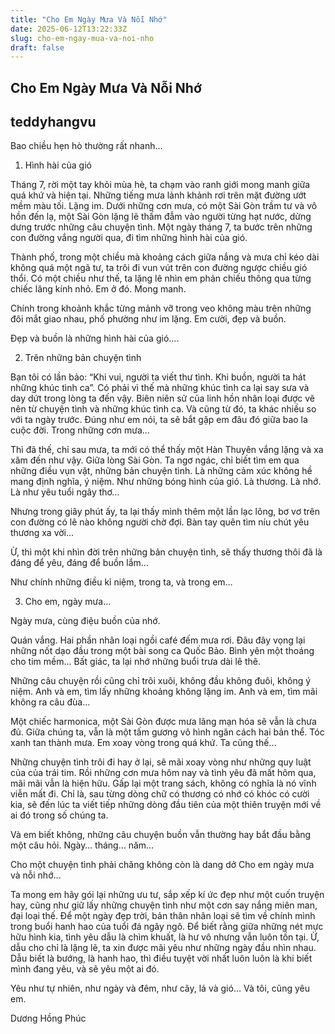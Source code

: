 ```yaml
---
title: "Cho Em Ngày Mưa Và Nỗi Nhớ"
date: 2025-06-12T13:22:33Z
slug: cho-em-ngay-mua-va-noi-nho
draft: false
---
```


## Cho Em Ngày Mưa Và Nỗi Nhớ

## teddyhangvu

Bao chiều hẹn hò thường rất nhanh…
 
1. Hình hài của gió
 
Tháng 7, rời một tay khỏi mùa hè, ta chạm vào ranh giới mong manh giữa quá khứ và hiện tại. Những tiếng mưa lảnh khảnh rơi trên mặt đường ướt mềm màu tối. Lặng im.
Dưới những cơn mưa, có một Sài Gòn trầm tư và vô hồn đến lạ, một Sài Gòn lặng lẽ thấm đẫm vào người từng hạt nước, dửng dưng trước những câu chuyện tình. Một ngày tháng 7, ta bước trên những con đường vắng người qua, đi tìm những hình hài của gió.
 
Thành phố, trong một chiều mà khoảng cách giữa nắng và mưa chỉ kéo dài không quá một ngã tư, ta trôi đi vun vút trên con đường ngược chiều gió thổi. Có một chiều như thế, ta lặng lẽ nhìn em phản chiếu thông qua từng chiếc lăng kính nhỏ. Em ở đó. Mong manh.
 
Chính trong khoảnh khắc từng mảnh vỡ trong veo không màu trên những đôi mắt giao nhau, phố phường như im lặng. Em cười, đẹp và buồn.
 
Đẹp và buồn là những hình hài của gió….
 

 
2. Trên những bản chuyện tình
 
Bạn tôi có lần bảo: “Khi vui, người ta viết thư tình. Khi buồn, người ta hát những khúc tình ca”.
Có phải vì thế mà những khúc tình ca lại say sưa và day dứt trong lòng ta đến vậy. Biên niên sử của linh hồn nhân loại được vẽ nên từ chuyện tình và những khúc tình ca. Và cũng từ đó, ta khác nhiều so với ta ngày trước. Đúng như em nói, ta sẽ bắt gặp em đâu đó giữa bao la cuộc đời. Trong những cơn mưa…
 
Thì đã thế, chỉ sau mưa, ta mới có thể thấy một Hàn Thuyên vắng lặng và xa xăm đến như vậy. Giữa lòng Sài Gòn. Ta ngơ ngác, chỉ biết tìm em qua những điều vụn vặt, những bản chuyện tình. Là những cảm xúc không hề mang định nghĩa, ý niệm. Như những bóng hình của gió. Là thương. Là nhớ. Là như yêu tuổi ngây thơ…
 
Nhưng trong giây phút ấy, ta lại thấy mình thêm một lần lạc lõng, bơ vơ trên con đường có lẽ nào không người chờ đợi. Bàn tay quên tìm níu chút yêu thương xa vời…
 
Ừ, thì một khi nhìn đời trên những bản chuyện tình, sẽ thấy thương thôi đã là đáng để yêu, đáng để buồn lắm…
 
Như chính những điều kỉ niệm, trong ta, và trong em…
 
3. Cho em, ngày mưa…
 
Ngày mưa, cùng điệu buồn của nhớ.
 
Quán vắng. Hai phần nhân loại ngồi café đếm mưa rơi. Đâu đây vọng lại những nốt dạo đầu trong một bài song ca Quốc Bảo. Bình yên một thoáng cho tim mềm... Bất giác, ta lại nhớ những buổi trưa dài lê thê.
 
Những câu chuyện rồi cũng chỉ trôi xuôi, không đầu không đuôi, không ý niệm. Anh và em, tìm lấy những khoảng không lặng im. Anh và em, tìm mãi không ra câu đùa…
 
Một chiếc harmonica, một Sài Gòn được mưa lãng mạn hóa sẽ vẫn là chưa đủ. Giữa chúng ta, vẫn là một tấm gương vô hình ngăn cách hai bản thể. Tóc xanh tan thành mưa. Em xoay vòng trong quá khứ. Ta cũng thế…
 
Những chuyện tình trôi đi hay ở lại, sẽ mãi xoay vòng như những quy luật của của trái tim. Rồi những cơn mưa hôm nay và tình yêu đã mất hôm qua, mãi mãi vẫn là hiện hữu. Gấp lại một trang sách, không có nghĩa là nó vĩnh viễn mất đi. Chỉ là, sau từng dòng chữ có thương có nhớ có khóc có cười kia, sẽ đến lúc ta viết tiếp những dòng đầu tiên của một thiên truyện mới về ai đó trong số chúng ta.
 
Và em biết không, những câu chuyện buồn vẫn thường hay bắt đầu bằng một câu hỏi.
Ngày… tháng… năm…
 
Cho một chuyện tình phải chăng không còn là dang dở
Cho em ngày mưa và nỗi nhớ…
 
Ta mong em hãy gói lại những ưu tư, sắp xếp kí ức đẹp như một cuốn truyện hay, cũng như giữ lấy những chuyện tình như một cơn say nắng miên man, đại loại thế. Để một ngày đẹp trời, bản thân nhân loại sẽ tìm về chính mình trong buổi hanh hao của tuổi đá ngây ngô. Để biết rằng giữa những nét mực hữu hình kia, tình yêu dẫu là chìm khuất, là hư vô nhưng vẫn luôn tồn tại.
Ừ, dẫu cho chỉ là lặng lẽ, ta xin được mãi yêu như những ngày đầu nhìn nhau. Dẫu biết là bướng, là hanh hao, thì điều tuyệt vời nhất luôn luôn là khi biết mình đang yêu, và sẽ yêu một ai đó.
 
Yêu như tự nhiên, như ngày và đêm, như cây, lá và gió…
Và tôi, cũng yêu em.
 
Dương Hồng Phúc